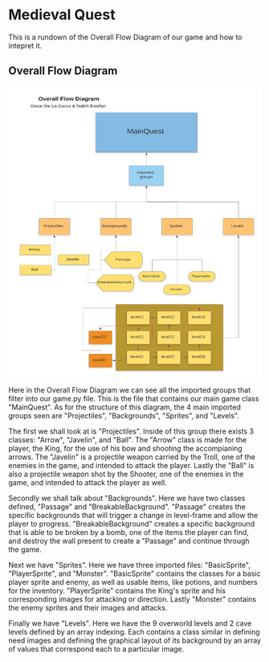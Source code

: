 # Medieval Quest

This is a rundown of the Overall Flow Diagram of our game and how to intepret it.

## Overall Flow Diagram
![Alt](Overall_Flow_Diagram.png "Overall Flow Diagram")

Here in the Overall Flow Diagram we can see all the imported groups that filter into our game.py file. This is the file that contains our main game class "MainQuest". As for the structure of this diagram, the 4 main imported groups seen are "Projectiles", "Backgrounds", "Sprites", and "Levels".

The first we shall look at is "Projectiles". Inside of this group there exists 3 classes: "Arrow", "Javelin", and "Ball".
The "Arrow" class is made for the player, the King, for the use of his bow and shooting the accompianing arrows. The 
"Javelin" is a projectile weapon carried by the Troll, one of the enemies in the game, and intended to attack the player. Lastly the "Ball" is also a projectile weapon shot by the Shooter, one of the enemies in the game, and intended to attack the player as well.

Secondly we shall talk about "Backgrounds". Here we have two classes defined, "Passage" and "BreakableBackground". "Passage" creates the specific backgrounds that will trigger a change in level-frame and allow the player to progress. "BreakableBackground" creates a specific background that is able to be broken by a bomb, one of the items the player can find, and destroy the wall present to create a "Passage" and continue through the game.

Next we have "Sprites". Here we have three imported files: "BasicSprite", "PlayerSprite", and "Monster". "BasicSprite" contains the classes for a basic player sprite and enemy, as well as usable items, like potions, and numbers for the inventory. "PlayerSprite" contains the King's sprite and his corresponding images for attacking or direction. Lastly "Monster" contains the enemy sprites and their images and attacks.

Finally we have "Levels". Here we have the 9 overworld levels and 2 cave levels defined by an array indexing. Each contains a class similar in defining need images and defining the graphical layout of its background by an array of values that correspond each to a particular image.
